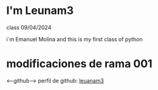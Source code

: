 # I'm Leunam3
class 09/04/2024

i´m Emanuel Molina and this is my first class of python

# modificaciones de rama 001

<--github-->
perfil de github: [leuanam3](https://github.com/Leuanam3)
